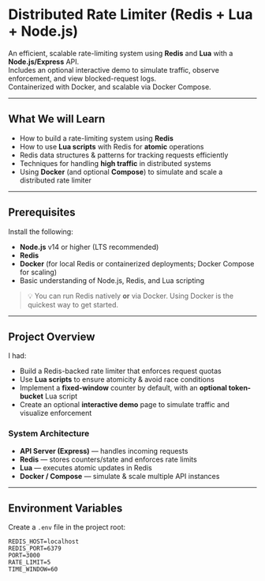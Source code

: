 # Distributed Rate Limiter (Redis + Lua + Node.js)

An efficient, scalable rate-limiting system using **Redis** and **Lua** with a **Node.js/Express** API.  
Includes an optional interactive demo to simulate traffic, observe enforcement, and view blocked-request logs.  
Containerized with Docker, and scalable via Docker Compose.

---

## What We will Learn

- How to build a rate-limiting system using **Redis**  
- How to use **Lua scripts** with Redis for **atomic** operations  
- Redis data structures & patterns for tracking requests efficiently  
- Techniques for handling **high traffic** in distributed systems  
- Using **Docker** (and optional **Compose**) to simulate and scale a distributed rate limiter

---

## Prerequisites

Install the following:

- **Node.js** v14 or higher (LTS recommended)
- **Redis**
- **Docker** (for local Redis or containerized deployments; Docker Compose for scaling)
- Basic understanding of Node.js, Redis, and Lua scripting

> 💡 You can run Redis natively **or** via Docker. Using Docker is the quickest way to get started.

---

## Project Overview

I had:

- Build a Redis-backed rate limiter that enforces request quotas  
- Use **Lua scripts** to ensure atomicity & avoid race conditions  
- Implement a **fixed-window** counter by default, with an **optional token-bucket** Lua script  
- Create an optional **interactive demo** page to simulate traffic and visualize enforcement

### System Architecture

- **API Server (Express)** — handles incoming requests
- **Redis** — stores counters/state and enforces rate limits
- **Lua** — executes atomic updates in Redis
- **Docker / Compose** — simulate & scale multiple API instances

---

## Environment Variables

Create a `.env` file in the project root:

```dotenv
REDIS_HOST=localhost
REDIS_PORT=6379
PORT=3000
RATE_LIMIT=5
TIME_WINDOW=60

